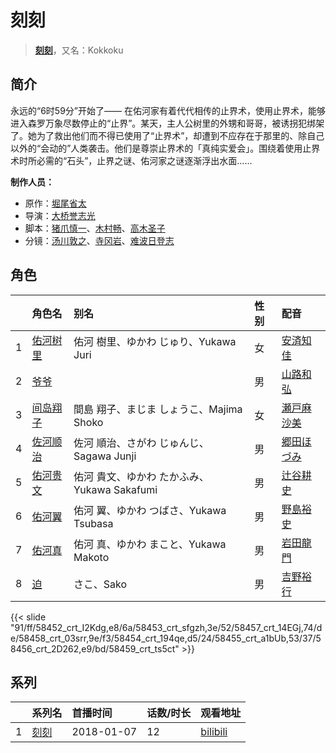 # 刻刻


> <u>**[刻刻](http://bgm.tv/subject/228026)**</u>，又名：Kokkoku

## 简介


永远的“6时59分”开始了——
在佑河家有着代代相传的止界术，使用止界术，能够进入森罗万象尽数停止的“止界”。某天，主人公树里的外甥和哥哥，被诱拐犯绑架了。她为了救出他们而不得已使用了“止界术”，却遭到不应存在于那里的、除自己以外的“会动的”人类袭击。他们是尊崇止界术的「真纯实爱会」。围绕着使用止界术时所必需的“石头”，止界之谜、佑河家之谜逐渐浮出水面……

**制作人员：**
- 原作：[堀尾省太](http://bgm.tv/person/8510)
- 导演：[大桥誉志光](http://bgm.tv/person/382)
- 脚本：[猪爪慎一](http://bgm.tv/person/3353)、[木村畅](http://bgm.tv/person/709)、[高木圣子](http://bgm.tv/person/9216)
- 分镜：[汤川敦之](http://bgm.tv/person/30117)、[寺冈岩](http://bgm.tv/person/11592)、[难波日登志](http://bgm.tv/person/942)

## 角色

|     |   角色名   |   别名  | 性别 |  配音  |
|:--- |:------  |:----      |:---  |:--   |
| 1 | [佑河树里](http://bgm.tv/character/58452) | 佑河 樹里、ゆかわ じゅり、Yukawa Juri | 女 | [安済知佳](http://bgm.tv/person/11485) |
| 2 | [爷爷](http://bgm.tv/character/58453) |  | 男 | [山路和弘](http://bgm.tv/person/5503) |
| 3 | [间岛翔子](http://bgm.tv/character/58457) | 間島 翔子、まじま しょうこ、Majima Shoko | 女 | [瀬戸麻沙美](http://bgm.tv/person/5766) |
| 4 | [佐河顺治](http://bgm.tv/character/58458) | 佐河 順治、さがわ じゅんじ、Sagawa Junji | 男 | [郷田ほづみ](http://bgm.tv/person/1555) |
| 5 | [佑河贵文](http://bgm.tv/character/58454) | 佑河 貴文、ゆかわ たかふみ、Yukawa Sakafumi | 男 | [辻谷耕史](http://bgm.tv/person/1327) |
| 6 | [佑河翼](http://bgm.tv/character/58455) | 佑河 翼、ゆかわ つばさ、Yukawa Tsubasa | 男 | [野島裕史](http://bgm.tv/person/3878) |
| 7 | [佑河真](http://bgm.tv/character/58456) | 佑河 真、ゆかわ まこと、Yukawa Makoto | 男 | [岩田龍門](http://bgm.tv/person/31009) |
| 8 | [迫](http://bgm.tv/character/58459) | さこ、Sako | 男 | [吉野裕行](http://bgm.tv/person/3955) |

{{< slide "91/ff/58452_crt_I2Kdg,e8/6a/58453_crt_sfgzh,3e/52/58457_crt_14EGj,74/de/58458_crt_03srr,9e/f3/58454_crt_194qe,d5/24/58455_crt_a1bUb,53/37/58456_crt_2D262,e9/bd/58459_crt_ts5ct" >}}

## 系列

|     |   系列名   |   首播时间  | 话数/时长  | 观看地址 |
|:---  |:------    |:----      |:---       |:---  |
| 1 |[刻刻](https://bgm.tv/subject/228026)| 2018-01-07 | 12 | [bilibili](https://www.bilibili.com/bangumi/play/ep173167)  |



